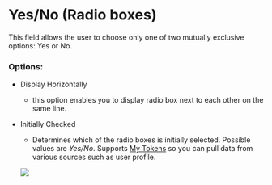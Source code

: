 # Yes/No \(Radio boxes\)

This field allows the user to choose only one of two mutually exclusive options: Yes or No.

### Options:

* Display Horizontally

  * this option enables you to display radio box next to each other on the same line.

* Initially Checked

  * Determines which of the radio boxes is initially selected. Possible values are _Yes/No_. Supports [My Tokens](/my-tokens/index.html) so you can pull data from various sources such as user profile.

  ![](https://s3.amazonaws.com/static.dnnsharp.com/documentation/2017/07/chrome_2017-07-11_16-00-40.png)



